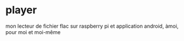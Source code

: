 # player
mon lecteur de fichier flac sur raspberry pi et application android, àmoi, pour moi et moi-même
